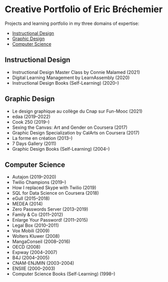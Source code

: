 # Creative Portfolio of Eric Bréchemier

Projects and learning portfolio in my three domains of expertise:

* [Instructional Design](#instructional-design)
* [Graphic Design](#graphic-design)
* [Computer Science](#computer-science)

## Instructional Design

* Instructional Design Master Class by Connie Malamed (2021)
* Digital Learning Management by LearnAssembly (2020)
* Instructional Design Books (Self-Learning) (2020–)

## Graphic Design

* Le design graphique au collège du Cnap sur Fun-Mooc (2021)
* edaa (2019–2022)
* Cook 250 (2019–)
* Sexing the Canvas: Art and Gender on Coursera (2017)
* Graphic Design Specialization by CalArts on Coursera (2017)
* La forme en création (2013–)
* 7 Days Gallery (2011)
* Graphic Design Books (Self-Learning) (2004–)

## Computer Science

* Autajon (2019–2020)
* Twilio Champions (2019–)
* How I replaced Skype with Twilio (2019)
* SQL for Data Science on Coursera (2018)
* eGull (2015–2018)
* MEDEA (2014)
* Zero Passwords Server (2013–2019)
* Family & Co (2011–2012)
* Enlarge Your Password! (2011–2015)
* Legal Box (2010–2011)
* Vox Mobili (2009)
* Wolters Kluwer (2008)
* MangaConseil (2008–2016)
* OECD (2008)
* Expway (2004–2007)
* B4J (2004–2005)
* CNAM-ENJMIN (2003–2004)
* ENSIIE (2000–2003)
* Computer Science Books (Self-Learning) (1998–)
